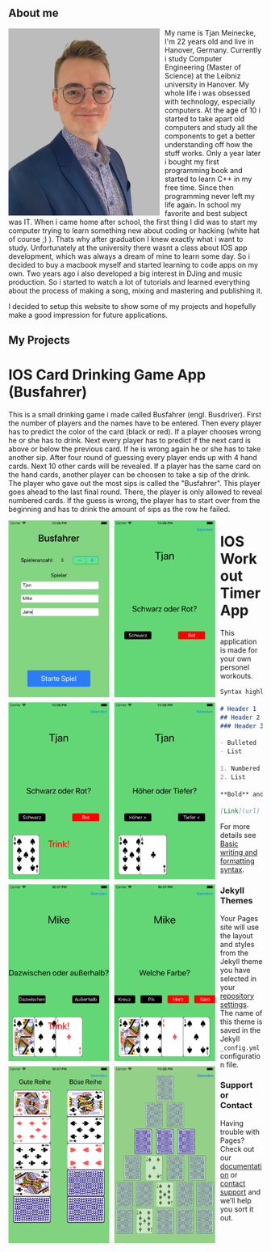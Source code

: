 ## About me
<img src="/assets/Tjan_Bewerbungsfoto.JPG"
     alt="application photo"
     style="float: left; margin-right: 10px;"
     width="300" height="370"/>
 
My name is Tjan Meinecke, I'm 22 years old and live in Hanover, Germany. Currently i study Computer Engineering (Master of Science) at the Leibniz university in Hanover. My whole life i was obsessed with technology, especially computers. At the age of 10 i started to take apart old computers and study all the components to get a better understanding off how the stuff works. Only a year later i bought my first programming book and started to learn C++ in my free time. Since then programming never left my life again. In school my favorite and best subject was IT. When i came home after school, the first thing I did was to start my computer trying to learn something new about coding or hacking (white hat of course ;) ). Thats why after graduation I knew exactly what i want to study. Unfortunately at the university there wasnt a class about IOS app development, which was always a dream of mine to learn some day. So i decided to buy a macbook myself and started learning to code apps on my own. 
Two years ago i also developed a big interest in DJing and music production. So i started to watch a lot of tutorials and learned everything about the process of making a song, mixing and mastering and publishing it.

I decided to setup this website to show some of my projects and hopefully make a good impression for future applications.

## My Projects

# IOS Card Drinking Game App  (Busfahrer)
This is a small drinking game i made called Busfahrer (engl. Busdriver). First the number of players and the names have to be entered. Then every player has to predict the color of the card (black or red). If a player chooses wrong he or she has to drink. Next every player has to predict if the next card is above or below the previous card. If he is wrong again he or she has to take another sip. After four round of guessing every player ends up with 4 hand cards. Next 10 other cards will be revealed. If a player has the same card on the hand cards, another player can be choosen to take a sip of the drink. The player who gave out the most sips is called the "Busfahrer". This player goes ahead to the last final round. There, the player is only allowed to reveal numbered cards. If the guess is wrong, the player has to start over from the beginning and has to drink the amount of sips as the row he failed.

<img src="/assets/Busfahrer Screenshots/Simulator Screen Shot - iPhone 8 - 2021-12-11 at 22.06.20.png"
     alt="application photo"
     style="float: left; margin-right: 10px; margin-bottom: 10px;"
     width="200" height="350"/>
     
<img src="/assets/Busfahrer Screenshots/Simulator Screen Shot - iPhone 8 - 2021-12-11 at 22.06.24.png"
     alt="application photo"
     style="float: left; margin-right: 10px; margin-bottom: 10px;"
     width="200" height="350"/>
     
<img src="/assets/Busfahrer Screenshots/Simulator Screen Shot - iPhone 8 - 2021-12-11 at 22.06.31.png"
     alt="application photo"
     style="float: left; margin-right: 10px; margin-bottom: 10px;"
     width="200" height="350"/>
     
<img src="/assets/Busfahrer Screenshots/Simulator Screen Shot - iPhone 8 - 2021-12-11 at 22.06.44.png"
     alt="application photo"
     style="float: left; margin-right: 10px; margin-bottom: 10px;"
     width="200" height="350"/>
     
<img src="/assets/Busfahrer Screenshots/Simulator Screen Shot - iPhone 8 - 2021-12-11 at 22.07.01.png"
     alt="application photo"
     style="float: left; margin-right: 10px; margin-bottom: 10px;"
     width="200" height="350"/>
     
 <img src="/assets/Busfahrer Screenshots/Simulator Screen Shot - iPhone 8 - 2021-12-11 at 22.07.16.png"
     alt="application photo"
     style="float: left; margin-right: 10px; margin-bottom: 10px;"
     width="200" height="350"/>
     
<img src="/assets/Busfahrer Screenshots/Simulator Screen Shot - iPhone 8 - 2021-12-11 at 22.07.43.png"
     alt="application photo"
     style="float: left; margin-right: 10px; margin-bottom: 10px;"
     width="200" height="350"/>
     
<img src="/assets/Busfahrer Screenshots/Simulator Screen Shot - iPhone 8 - 2021-12-11 at 22.08.02.png"
     alt="application photo"
     style="float: left; margin-right: 10px; margin-bottom: 10px;"
     width="200" height="350"/>



# IOS Workout Timer App
This application is made for your own personel workouts.



```markdown
Syntax highlighted code block

# Header 1
## Header 2
### Header 3

- Bulleted
- List

1. Numbered
2. List

**Bold** and _Italic_ and `Code` text

[Link](url) and ![Image](src)
```

For more details see [Basic writing and formatting syntax](https://docs.github.com/en/github/writing-on-github/getting-started-with-writing-and-formatting-on-github/basic-writing-and-formatting-syntax).

### Jekyll Themes

Your Pages site will use the layout and styles from the Jekyll theme you have selected in your [repository settings](https://github.com/taijane/taijane.github.io/settings/pages). The name of this theme is saved in the Jekyll `_config.yml` configuration file.

### Support or Contact

Having trouble with Pages? Check out our [documentation](https://docs.github.com/categories/github-pages-basics/) or [contact support](https://support.github.com/contact) and we’ll help you sort it out.

